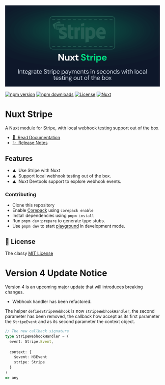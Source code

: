 [![nuxt-stripe-social-card](./docs/public/social-card.png)](https://nuxt-stripe.fixers.dev)

[![npm version][npm-version-src]][npm-version-href]
[![npm downloads][npm-downloads-src]][npm-downloads-href]
[![License][license-src]][license-href]
[![Nuxt][nuxt-src]][nuxt-href]

# Nuxt Stripe

A Nuxt module for Stripe, with local webhook testing support out of the box.

- [📖 &nbsp;Read Documentation](https://nuxt-stripe.fixers.dev)
- [✨ &nbsp;Release Notes](/CHANGELOG.md)

## Features

- ⛰ &nbsp;Use Stripe with Nuxt
- ⛰ &nbsp;Support local webhook testing out of the box.
- ⛰ &nbsp;Nuxt Devtools support to explore webhook events.

### Contributing

- Clone this repository
- Enable [Corepack](https://github.com/nodejs/corepack) using `corepack enable`
- Install dependencies using `pnpm install`
- Run `pnpm dev:prepare` to generate type stubs.
- Use `pnpm dev` to start [playground](./playground) in development mode.

## 📑 License

The classy [MIT License](./LICENSE)

<!-- Badges -->
[npm-version-src]: https://img.shields.io/npm/v/@fixers/nuxt-stripe/latest.svg?style=flat&colorA=18181B&colorB=28CF8D
[npm-version-href]: https://npmjs.com/package/@fixers/nuxt-stripe

[npm-downloads-src]: https://img.shields.io/npm/dm/@fixers/nuxt-stripe.svg?style=flat&colorA=18181B&colorB=28CF8D
[npm-downloads-href]: https://npmjs.com/package/@fixers/nuxt-stripe

[license-src]: https://img.shields.io/npm/l/@fixers/nuxt-stripe.svg?style=flat&colorA=18181B&colorB=28CF8D
[license-href]: https://npmjs.com/package/@fixers/nuxt-stripe

[nuxt-src]: https://img.shields.io/badge/Nuxt-18181B?logo=nuxt.js
[nuxt-href]: https://nuxt.com

# Version 4 Update Notice

Version 4 is an upcoming major update that will introduces breaking changes.

- Webhook handler has been refactored.

The helper `defineStripeWebhook` is now `stripeWebhookHandler`, the second parameter has been removed, the callback how accept as its first parameter the `StripeEvent` and as its second parameter the context object.

```ts
// The new callback signature
type StripeWebhookHandler = (
  event: Stripe.Event,

  context: {
    $event: H3Event
    stripe: Stripe
  }
)
=> any
```
